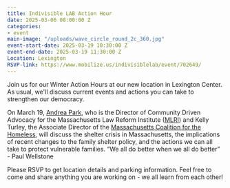 ```yaml
---
title: Indivisible LAB Action Hour
date: 2025-03-06 08:00:00 Z
categories:
- event
main-image: "/uploads/wave_circle_round_2c_360.jpg"
event-start-date: 2025-03-19 10:30:00 Z
event-end-date: 2025-03-19 11:30:00 Z
Location: Lexington
RSVP-link: https://www.mobilize.us/indivisiblelab/event/702649/
---
```


Join us for our Winter Action Hours at our new location in Lexington Center. As usual, we'll discuss current events and actions you can take to strengthen our democracy. 

On March 19, [Andrea Park](https://www.mlri.org/staff-member/andrea-m-park/), who is the Director of Community Driven Advocacy for the Massachusetts Law Reform Institute ([MLRI](https://www.mlri.org/)) and Kelly Turley, the Associate Director of the [Massachusetts Coalition for the Homeless](https://www.mahomeless.org/), will discuss the shelter crisis in Massachusetts, the implications of recent changes to the family shelter policy, and the actions we can all take to protect vulnerable families. “We all do better when we all do better” - Paul Wellstone

Please RSVP to get location details and parking information. Feel free to come and share anything you are working on - we all learn from each other!
